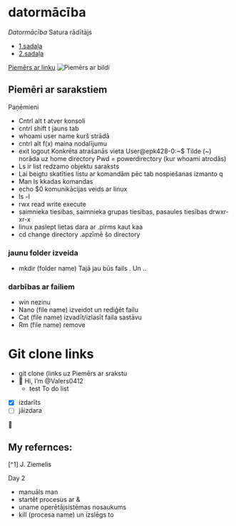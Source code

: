 # **datormācība**
*Datormācība*
Satura rādītājs
- [1.sadaļa](https://github.com/Valers0412/Valers0412/edit/main/README.md#piem%C4%93ri-ar-sarakstiem) 
- [2.sadaļa](https://github.com/Valers0412/Valers0412/edit/main/README.md#my-refernces) 

[Piemērs ar linku](https://docs.github.com/en/get-started/writing-on-github/getting-started-with-writing-and-formatting-on-github/basic-writing-and-formatting-syntax#styling-text)
![Piemērs ar bildi](https://myoctocat.com/assets/images/base-octocat.svg)
## Piemēri ar sarakstiem ##
Paņēmieni
- Cntrl alt t atver konsoli
- cntrl shift t jauns tab
- whoami user name kurš strādā 
- cntrl alt f(x) maina nodalījumu
- exit logout
Konkrēta atrašanās vieta
User@epk428-0:~$
Tilde (~) norāda uz home directory
Pwd = powerdirectory (kur whoami atrodās)
- Ls ir list redzamo objektu saraksts
- Lai beigtu skatīties listu ar komandām pēc tab nospiešanas izmanto q
- Man ls kkadas komandas
- echo $0 komunikācijas veids ar linux
- ls -l 
- rwx read write execute
- saimnieka tiesibas, saimnieka grupas tiesibas, pasaules tiesības drwxr-xr-x
- linux paslept lietas dara ar .pirms kaut kaa
- cd change directory
.apzīmē šo directory
### jaunu folder izveida ###
- mkdir (folder name)
Tajā jau būs fails . Un ..
### darbības ar failiem ###
- win nezinu
- Nano (file name) izveidot un rediģēt failu
- Cat (file name) izvadīt/izlasīt faila sastāvu
- Rm (file name) remove
# Git  clone links #
- git clone (links uz 
Piemērs ar srakstu
- 👋 Hi, I’m @Valers0412
  - test
To do list
- [x] izdarīts
- [ ] jāizdara

:cookie:  
## My refernces: ##
[^1] J. Ziemelis 
<!---
Valers0412/Valers0412 is a ✨ special ✨ repository because its `README.md` (this file) appears on your GitHub profile.
You can click the Preview link to take a look at your changes.
--->

Day 2
- manuāls man
- startēt procesus ar &
- uname operētājsistēmas nosaukums
- kill (procesa name) un izslēgs to
